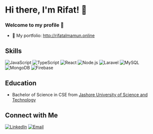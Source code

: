 # Hi there, I'm Rifat! 👋

### Welcome to my profile 👋
- 💬 My portfolio: http://rifatalmamun.online

## Skills
![JavaScript](https://img.shields.io/badge/JavaScript-Expert-yellow)
![TypeScript](https://img.shields.io/badge/TypeScript-Expert-blue)
![React](https://img.shields.io/badge/React-Advanced-blueviolet)
![Node.js](https://img.shields.io/badge/Node.js-Intermediate-green)
![Laravel](https://img.shields.io/badge/Laravel-Advanced-red)
![MySQL](https://img.shields.io/badge/MySQL-Intermediate-orange)
![MongoDB](https://img.shields.io/badge/MongoDB-Intermediate-success)
![Firebase](https://img.shields.io/badge/Firebase-Intermediate-yellow)

## Education
- Bachelor of Science in CSE from [Jashore University of Science and Technology](https://just.edu.bd/)

## Connect with Me
[![LinkedIn](https://img.shields.io/badge/LinkedIn-Connect-blue?logo=linkedin&style=flat-square)](https://www.linkedin.com/in/rifatalmamun)
[![Email](https://img.shields.io/badge/Email-Contact-red?logo=gmail&style=flat-square)](mailto:rifatalmamun.cse@gmail.com)
